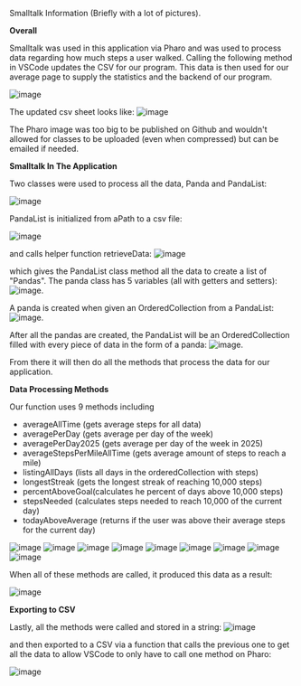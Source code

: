 Smalltalk Information (Briefly with a lot of pictures).

**Overall**

Smalltalk was used in this application via Pharo and was used to process data regarding how much steps a user walked. 
Calling the following method in VSCode updates the CSV for our program. This data is then used 
for our average page to supply the statistics and the backend of our program.

![image](https://github.com/user-attachments/assets/bca5e92b-138c-4e9b-8302-90fb6454b419)

The updated csv sheet looks like: 
![image](https://github.com/user-attachments/assets/3adf3968-cea4-4314-af61-dec4a6166acd)

The Pharo image was too big to be published on Github and wouldn't allowed for classes to be uploaded (even when compressed) but can be emailed if needed.

**Smalltalk In The Application**

Two classes were used to process all the data, Panda and PandaList:

![image](https://github.com/user-attachments/assets/6dcffb92-5dea-4a1b-8636-2853aab1d23c)

PandaList is initialized from aPath to a csv file:

![image](https://github.com/user-attachments/assets/77b1d210-12c5-43b0-b311-e17ae3bee343) 

and calls helper function retrieveData: 
![image](https://github.com/user-attachments/assets/a38b66bc-a02b-4ef5-ac74-86471b94c7da) 

which gives the PandaList class method all the data to create a list of "Pandas". The panda class has 5
variables (all with getters and setters): 
![image](https://github.com/user-attachments/assets/a4c341e9-70e1-411a-a67d-c665b013b95a).

A panda is created when given an OrderedCollection from a PandaList:
![image](https://github.com/user-attachments/assets/f0d05423-a7e8-438f-8dbc-2c1796e676d1).

After all the pandas are created, the PandaList will be an OrderedCollection filled with every piece of data in the form of a panda: 
![image](https://github.com/user-attachments/assets/2f3f9934-c097-48cd-b807-9f06c55ca250). 

From there it will then do all the methods that process the data for our application.

**Data Processing Methods**

Our function uses 9 methods including 
- averageAllTime (gets average steps for all data)
- averagePerDay (gets average per day of the week)
- averagePerDay2025 (gets average per day of the week in 2025)
- averageStepsPerMileAllTime (gets average amount of steps to reach a mile)
- listingAllDays (lists all days in the orderedCollection with steps)
- longestStreak (gets the longest streak of reaching 10,000 steps)
- percentAboveGoal(calculates he percent of days above 10,000 steps)
- stepsNeeded (calculates steps needed to reach 10,000 of the current day)
- todayAboveAverage (returns if the user was above their average steps for the current day)
  
![image](https://github.com/user-attachments/assets/a5dfc9cb-19a5-4c1c-aa49-c46c51491780)
![image](https://github.com/user-attachments/assets/8906103a-6051-4cf4-86c6-226c509c7292)
![image](https://github.com/user-attachments/assets/720eecf9-61d4-483c-98b6-0a401ab628f6)
![image](https://github.com/user-attachments/assets/182d3d92-16f6-4b54-9ba5-74fb2f07e905)
![image](https://github.com/user-attachments/assets/25cdf84b-af37-4836-9352-65c9a21d2413)
![image](https://github.com/user-attachments/assets/97837651-f062-47bb-b9c3-5eb0f9b6e8eb)
![image](https://github.com/user-attachments/assets/93b9e9c2-f896-4704-9013-34bf917b3b26)
![image](https://github.com/user-attachments/assets/a427ca29-472e-4028-933a-fbef0b01d24e)
![image](https://github.com/user-attachments/assets/19d3f5cb-9dd5-40fb-b318-03212556063c)

When all of these methods are called, it produced this data as a result:

![image](https://github.com/user-attachments/assets/9144963f-7874-4703-931a-6a082af11502)



**Exporting to CSV**

Lastly, all the methods were called and stored in a string:
![image](https://github.com/user-attachments/assets/b501e609-23f4-4d6d-9d4e-b4c8fd519040)

and then exported to a CSV via a function that calls the previous one to get all the data to allow VSCode to only have to call one method on Pharo:

![image](https://github.com/user-attachments/assets/51d06498-ad92-49de-a93c-0c74b093b607)


















